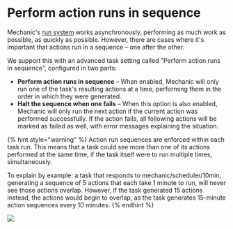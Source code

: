 # Perform action runs in sequence

Mechanic's [run system](https://docs.usemechanic.com/article/425-an-introduction-to-runs) works asynchronously, performing as much work as possible, as quickly as possible. However, there are cases where it's important that actions run in a sequence – one after the other.

We support this with an advanced task setting called "Perform action runs in sequence", configured in two parts:

* **Perform action runs in sequence** – When enabled, Mechanic will only run one of the task's resulting actions at a time, performing them in the order in which they were generated.
* **Halt the sequence when one fails** – When this option is also enabled, Mechanic will only run the next action if the current action was performed successfully. If the action fails, all following actions will be marked as failed as well, with error messages explaining the situation.

{% hint style="warning" %}
Action run sequences are enforced within each task run. This means that a task could see more than one of its actions performed at the same time, if the task itself were to run multiple times, simultaneously.

To explain by example: a task that responds to mechanic/scheduler/10min, generating a sequence of 5 actions that each take 1 minute to run, will never see those actions overlap. However, if the task generated 15 actions instead, the actions would begin to overlap, as the task generates 15-minute action sequences every 10 minutes.
{% endhint %}

![](https://d33v4339jhl8k0.cloudfront.net/docs/assets/5ddd799f2c7d3a7e9ae472fc/images/5ea72b8a04286364bc9913b3/file-IPsaqx05tZ.gif)

